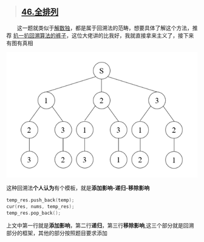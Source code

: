 > ## [46.全排列](https://leetcode-cn.com/problems/permutations/)
&emsp;&emsp;这一题就类似于[解数独](https://leetcode-cn.com/problems/sudoku-solver/)，都是属于回溯法的范畴，想要具体了解这个方法，推荐 [扒一扒回溯算法的裤子](https://leetcode-cn.com/problems/permutations/solution/hui-su-suan-fa-xiang-jie-by-labuladong-2/)，这位大佬讲的比我好，我就直接拿来主义了，接下来有图有真相
<div align=center>
<img src="../Image/46.gif">
</div>

这种回溯法**个人认为**有个模板，就是**添加影响-递归-移除影响**
```C++
temp_res.push_back(temp);
cur(res, nums, temp_res);
temp_res.pop_back();
```
上文中第一行就是**添加影响**，第二行**递归**，第三行**移除影响**,这三个部分就是回溯部分的框架，其他的部分按照题目要求添加
